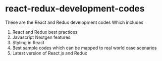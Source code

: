 # react-redux-development-codes

These are the React and Redux development codes
Which includes 

1. React and Redux best practices 
2. Javascript Nextgen features
3. Styling in React 
4. Best sample codes which can be mapped to real world case scenarios 
5. Latest version of React.js and Redux 
